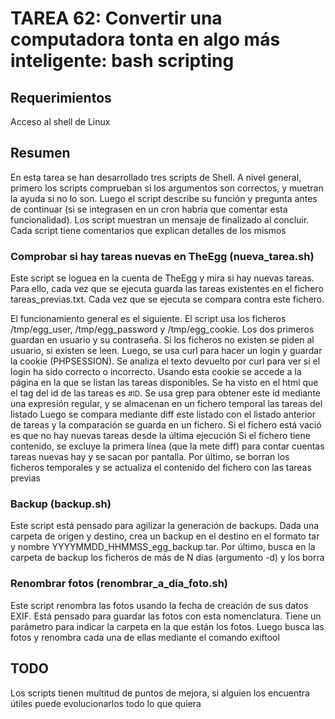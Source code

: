 # TAREA 62: Convertir una computadora tonta en algo más inteligente: bash scripting

## Requerimientos

Acceso al shell de Linux

## Resumen

En esta tarea se han desarrollado tres scripts de Shell. A nivel general, primero los scripts comprueban si los argumentos son correctos, y muetran la ayuda si no lo son. Luego el script describe su función y pregunta antes de continuar (si se integrasen en un cron habría que comentar esta funcionalidad). Los script muestran un mensaje de finalizado al concluir. Cada script tiene comentarios que explican detalles de los mismos

### Comprobar si hay tareas nuevas en TheEgg (nueva_tarea.sh)

Este script se loguea en la cuenta de TheEgg y mira si hay nuevas tareas. Para ello, cada vez que se ejecuta guarda las tareas existentes en el fichero tareas_previas.txt. Cada vez que se ejecuta se compara contra este fichero.

El funcionamiento general es el siguiente. El script usa los ficheros /tmp/egg_user, /tmp/egg_password y /tmp/egg_cookie. Los dos primeros guardan en usuario y su contraseña. Si los ficheros no existen se piden al usuario, si existen se leen.
Luego, se usa curl para hacer un login y guardar la cookie (PHPSESSION). Se analiza el texto devuelto por curl para ver si el login ha sido correcto o incorrecto.
Usando esta cookie se accede a la página en la que se listan las tareas disponibles. Se ha visto en el html que el tag del id de las tareas es <small>#ID</small>. Se usa grep para obtener este id mediante una expresión regular, y se almacenan en un fichero temporal las tareas del listado
Luego se compara mediante diff este listado con el listado anterior de tareas y la comparación se guarda en un fichero. Si el fichero está vació es que no hay nuevas tareas desde la última ejecución
Si el fichero tiene contenido, se excluye la primera línea (que la mete diff) para contar cuentas tareas nuevas hay y se sacan por pantalla.
Por último, se borran los ficheros temporales y se actualiza el contenido del fichero con las tareas previas

### Backup (backup.sh)

Este script está pensado para agilizar la generación de backups. Dada una carpeta de origen y destino, crea un backup en el destino en el formato tar y nombre YYYYMMDD_HHMMSS_egg_backup.tar.
Por último, busca en la carpeta de backup los ficheros de más de N días (argumento -d) y los borra

### Renombrar fotos (renombrar_a_dia_foto.sh)

Este script renombra las fotos usando la fecha de creación de sus datos EXIF. Está pensado para guardar las fotos con esta nomenclatura. Tiene un parámetro para indicar la carpeta en la que están los fotos. Luego busca las fotos y renombra cada una de ellas mediante el comando exiftool

## TODO

Los scripts tienen multitud de puntos de mejora, si alguien los encuentra útiles puede evolucionarlos todo lo que quiera

